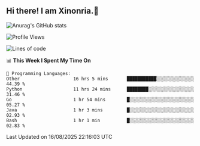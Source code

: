 ## Hi there! I am Xinonria.👋

![Anurag's GitHub stats](https://status-git-main-xinonrias-projects-f26540e3.vercel.app/api?username=xinonria&hide=stars,issues)

<!--START_SECTION:waka-->
![Profile Views](http://img.shields.io/badge/Profile%20Views-10-blue)

![Lines of code](https://img.shields.io/badge/From%20Hello%20World%20I%27ve%20Written-6.7%20million%20lines%20of%20code-blue)

📊 **This Week I Spent My Time On** 

```text
💬 Programming Languages: 
Other                    16 hrs 5 mins       ███████████░░░░░░░░░░░░░░   44.39 % 
Python                   11 hrs 24 mins      ████████░░░░░░░░░░░░░░░░░   31.46 % 
Go                       1 hr 54 mins        █░░░░░░░░░░░░░░░░░░░░░░░░   05.27 % 
Java                     1 hr 3 mins         █░░░░░░░░░░░░░░░░░░░░░░░░   02.93 % 
Bash                     1 hr 1 min          █░░░░░░░░░░░░░░░░░░░░░░░░   02.83 % 
```


 Last Updated on 16/08/2025 22:16:03 UTC
<!--END_SECTION:waka-->

<!--
**xinonria/xinonria** is a ✨ _special_ ✨ repository because its `README.md` (this file) appears on your GitHub profile.

Here are some ideas to get you started:

- 🔭 I’m currently working on ...
- 🌱 I’m currently learning ...
- 👯 I’m looking to collaborate on ...
- 🤔 I’m looking for help with ...
- 💬 Ask me about ...
- 📫 How to reach me: ...
- 😄 Pronouns: ...
- ⚡ Fun fact: ...
-->

